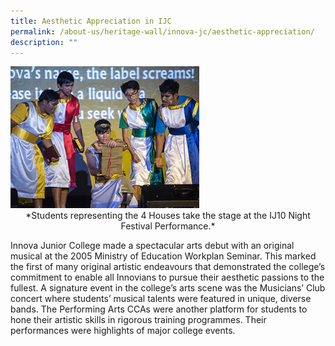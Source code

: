 ```yaml
---
title: Aesthetic Appreciation in IJC
permalink: /about-us/heritage-wall/innova-jc/aesthetic-appreciation/
description: ""
---
```

<img src="/images/innovajc7.jpg" style="width:60%">

<center>*Students representing the 4 Houses take the stage at the IJ10 Night Festival Performance.*</center>

Innova Junior College made a spectacular arts debut with an original musical at the 2005 Ministry of Education Workplan Seminar. This marked the first of many original artistic endeavours that demonstrated the college’s commitment to enable all Innovians to pursue their aesthetic passions to the fullest. A signature event in the college’s arts scene was the Musicians’ Club concert where students’ musical talents were featured in unique, diverse bands. The Performing Arts CCAs were another platform for students to hone their artistic skills in rigorous training programmes. Their performances were highlights of major college events.
